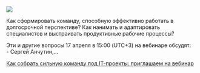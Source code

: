 <!--2025-04-15 11:10:02-->
<div class="yb">
  <div class="rss habr"><img src="https://habrastorage.org/getpro/habr/upload_files/acb/d9b/255/acbd9b2555c19d61de225986d0b79e43.jpg" /><p>Как сформировать команду, способную эффективно работать в долгосрочной перспективе? Как нанимать и адаптировать специалистов и выстраивать продуктивные рабочие процессы?</p><p>Эти и другие вопросы 17 апреля в 15:00 (UTC+3) на вебинаре обсудят:<br>- Сергей Анчутин,... <p class="titl"><a href="https://habr.com/ru/companies/doubletapp/news/900998/?utm_source=habrahabr&utm_medium=rss&utm_campaign=900998">Как собрать сильную команду под IT-проекты: приглашаем на вебинар</a></p></div>
</div>
